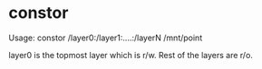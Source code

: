 # constor

Usage: constor /layer0:/layer1:....:/layerN /mnt/point

layer0 is the topmost layer which is r/w. Rest of the layers are r/o.

